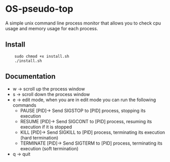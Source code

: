 # OS-pseudo-top

A simple unix command line process monitor that allows you to check cpu usage and memory usage for each process.

## Install
```
    sudo chmod +x install.sh
    ./install.sh
```

## Documentation

- w -> scroll up the process window  
- s -> scroll down the process window 
- e -> edit mode, when you are in edit mode you can run the following commands
    - PAUSE [PID]-> Send SIGSTOP to [PID] process, stopping its execution
    - RESUME [PID]-> Send SIGCONT to [PID] process, resuming its execution if it is stopped 
    - KILL [PID]-> Send SIGKILL to [PID] process, terminating its execution (hard termination)
    - TERMINATE [PID]-> Send SIGTERM to [PID] process, terminating its execution (soft termination)
- q -> quit
